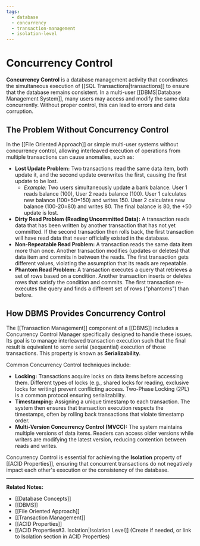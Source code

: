 ```yaml
---
tags:
  - database
  - concurrency
  - transaction-management
  - isolation-level
---
```


# Concurrency Control

**Concurrency Control** is a database management activity that coordinates the simultaneous execution of [[SQL Transactions|transactions]] to ensure that the database remains consistent. In a multi-user [[DBMS|Database Management System]], many users may access and modify the same data concurrently. Without proper control, this can lead to errors and data corruption.

## The Problem Without Concurrency Control

In the [[File Oriented Approach]] or simple multi-user systems without concurrency control, allowing interleaved execution of operations from multiple transactions can cause anomalies, such as:

* **Lost Update Problem:** Two transactions read the same data item, both update it, and the second update overwrites the first, causing the first update to be lost.
    * *Example:* Two users simultaneously update a bank balance. User 1 reads balance (100), User 2 reads balance (100). User 1 calculates new balance (100+50=150) and writes 150. User 2 calculates new balance (100-20=80) and writes 80. The final balance is 80, the +50 update is lost.
* **Dirty Read Problem (Reading Uncommitted Data):** A transaction reads data that has been written by another transaction that has not yet committed. If the second transaction then rolls back, the first transaction will have read data that never officially existed in the database.
* **Non-Repeatable Read Problem:** A transaction reads the same data item more than once. Another transaction modifies (updates or deletes) that data item and commits in between the reads. The first transaction gets different values, violating the assumption that its reads are repeatable.
* **Phantom Read Problem:** A transaction executes a query that retrieves a set of rows based on a condition. Another transaction inserts or deletes rows that satisfy the condition and commits. The first transaction re-executes the query and finds a different set of rows ("phantoms") than before.

## How DBMS Provides Concurrency Control

The [[Transaction Management]] component of a [[DBMS]] includes a Concurrency Control Manager specifically designed to handle these issues. Its goal is to manage interleaved transaction execution such that the final result is equivalent to some serial (sequential) execution of those transactions. This property is known as **Serializability**.

Common Concurrency Control techniques include:

* **Locking:** Transactions acquire locks on data items before accessing them. Different types of locks (e.g., shared locks for reading, exclusive locks for writing) prevent conflicting access. Two-Phase Locking (2PL) is a common protocol ensuring serializability.
* **Timestamping:** Assigning a unique timestamp to each transaction. The system then ensures that transaction execution respects the timestamps, often by rolling back transactions that violate timestamp order.
* **Multi-Version Concurrency Control (MVCC):** The system maintains multiple versions of data items. Readers can access older versions while writers are modifying the latest version, reducing contention between reads and writes.

Concurrency Control is essential for achieving the **Isolation** property of [[ACID Properties]], ensuring that concurrent transactions do not negatively impact each other's execution or the consistency of the database.

---
**Related Notes:**
* [[Database Concepts]]
* [[DBMS]]
* [[File Oriented Approach]]
* [[Transaction Management]]
* [[ACID Properties]]
* [[ACID Properties#3. Isolation|Isolation Level]] (Create if needed, or link to Isolation section in ACID Properties)